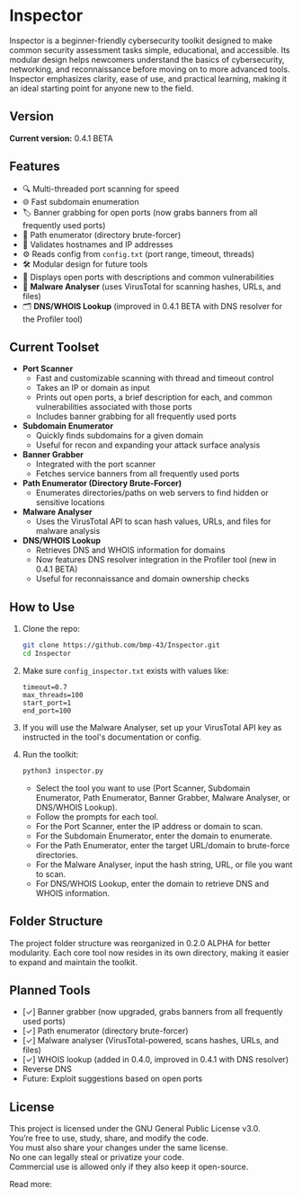 # Inspector

Inspector is a beginner-friendly cybersecurity toolkit designed to make common security assessment tasks simple, educational, and accessible. Its modular design helps newcomers understand the basics of cybersecurity, networking, and reconnaissance before moving on to more advanced tools. Inspector emphasizes clarity, ease of use, and practical learning, making it an ideal starting point for anyone new to the field.

## Version

**Current version:** 0.4.1 BETA

## Features

- 🔍 Multi-threaded port scanning for speed
- 🌐 Fast subdomain enumeration
- 🏷️ Banner grabbing for open ports (now grabs banners from all frequently used ports)
- 📂 Path enumerator (directory brute-forcer)
- 🧠 Validates hostnames and IP addresses
- ⚙️ Reads config from `config.txt` (port range, timeout, threads)
- 🛠️ Modular design for future tools
- 📝 Displays open ports with descriptions and common vulnerabilities
- 🦠 **Malware Analyser** (uses VirusTotal for scanning hashes, URLs, and files)
- 🗂️ **DNS/WHOIS Lookup** (improved in 0.4.1 BETA with DNS resolver for the Profiler tool)

## Current Toolset

- **Port Scanner**
  - Fast and customizable scanning with thread and timeout control
  - Takes an IP or domain as input
  - Prints out open ports, a brief description for each, and common vulnerabilities associated with those ports
  - Includes banner grabbing for all frequently used ports
- **Subdomain Enumerator**
  - Quickly finds subdomains for a given domain
  - Useful for recon and expanding your attack surface analysis
- **Banner Grabber**
  - Integrated with the port scanner
  - Fetches service banners from all frequently used ports
- **Path Enumerator (Directory Brute-Forcer)**
  - Enumerates directories/paths on web servers to find hidden or sensitive locations
- **Malware Analyser**
  - Uses the VirusTotal API to scan hash values, URLs, and files for malware analysis
- **DNS/WHOIS Lookup**
  - Retrieves DNS and WHOIS information for domains
  - Now features DNS resolver integration in the Profiler tool (new in 0.4.1 BETA)
  - Useful for reconnaissance and domain ownership checks

## How to Use

1. Clone the repo:
    ```bash
    git clone https://github.com/bmp-43/Inspector.git
    cd Inspector
    ```

2. Make sure `config_inspector.txt` exists with values like:
    ```
    timeout=0.7
    max_threads=100
    start_port=1
    end_port=100
    ```

3. If you will use the Malware Analyser, set up your VirusTotal API key as instructed in the tool's documentation or config.

4. Run the toolkit:
    ```bash
    python3 inspector.py
    ```

    - Select the tool you want to use (Port Scanner, Subdomain Enumerator, Path Enumerator, Banner Grabber, Malware Analyser, or DNS/WHOIS Lookup).
    - Follow the prompts for each tool.
    - For the Port Scanner, enter the IP address or domain to scan.
    - For the Subdomain Enumerator, enter the domain to enumerate.
    - For the Path Enumerator, enter the target URL/domain to brute-force directories.
    - For the Malware Analyser, input the hash string, URL, or file you want to scan.
    - For DNS/WHOIS Lookup, enter the domain to retrieve DNS and WHOIS information.

## Folder Structure

The project folder structure was reorganized in 0.2.0 ALPHA for better modularity. Each core tool now resides in its own directory, making it easier to expand and maintain the toolkit.

## Planned Tools

- [✓] Banner grabber (now upgraded, grabs banners from all frequently used ports)
- [✓] Path enumerator (directory brute-forcer)
- [✓] Malware analyser (VirusTotal-powered, scans hashes, URLs, and files)
- [✓] WHOIS lookup (added in 0.4.0, improved in 0.4.1 with DNS resolver)
- Reverse DNS
- Future: Exploit suggestions based on open ports

## License

This project is licensed under the GNU General Public License v3.0.  
You’re free to use, study, share, and modify the code.  
You must also share your changes under the same license.  
No one can legally steal or privatize your code.  
Commercial use is allowed only if they also keep it open-source.

Read more: